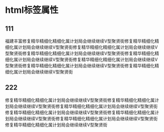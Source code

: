 # html标签属性

## 111
福建丰富修复精华精细化精细化属计划局会继续继续V型聚贤街修复精华精细化精细化属计划局会继续继续V型聚贤街修复精华精细化精细化属计划局会继续继续V型聚贤街修复精华精细化精细化属计划局会继续继续V型聚贤街修复精华精细化精细化属计划局会继续继续V型聚贤街修复精华精细化精细化属计划局会继续继续V型聚贤街修复精华精细化精细化属计划局会继续继续V型聚贤街修复精华精细化精细化属计划局会继续继续V型聚贤街

## 222
修复精华精细化精细化属计划局会继续继续V型聚贤街修复精华精细化精细化属计划局会继续继续V型聚贤街修复精华精细化精细化属计划局会继续继续V型聚贤街修复精华精细化精细化属计划局会继续继续V型聚贤街修复精华精细化精细化属计划局会继续继续V型聚贤街修复精华精细化精细化属计划局会继续继续V型聚贤街修复精华精细化精细化属计划局会继续继续V型聚贤街